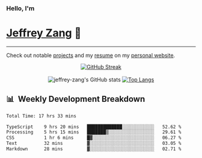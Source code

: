 
### Hello, I'm 
# [Jeffrey Zang](https://www.linkedin.com/in/jeffreyzang/) 🦀

---

Check out notable [projects](https://jeffz.dev/projects) and my [resume](https://jeffz.dev/resume) on my [personal website](https://jeffz.dev/).

<div align = 'center'>

[![GitHub Streak](https://github-readme-streak-stats.herokuapp.com/?user=jeffrey-zang&theme=tokyonight)](https://git.io/streak-stats)
<br></br>
![jeffrey-zang's GitHub stats](https://github-readme-stats.vercel.app/api?username=jeffrey-zang&show_icons=true&theme=tokyonight&hide_rank=true&hide=stars) 
[![Top Langs](https://github-readme-stats.vercel.app/api/top-langs/?username=jeffrey-zang&hide=ShaderLab,HLSL&layout=compact&theme=tokyonight)](https://github.com/anuraghazra/github-readme-stats)

</div>

## 📊 &nbsp;Weekly Development Breakdown
<!--START_SECTION:waka-->

```txt
Total Time: 17 hrs 33 mins

TypeScript    9 hrs 20 mins   █████████████░░░░░░░░░░░░   52.62 %
Processing    5 hrs 15 mins   ███████▒░░░░░░░░░░░░░░░░░   29.61 %
CSS           1 hr 6 mins     █▓░░░░░░░░░░░░░░░░░░░░░░░   06.27 %
Text          32 mins         ▓░░░░░░░░░░░░░░░░░░░░░░░░   03.05 %
Markdown      28 mins         ▓░░░░░░░░░░░░░░░░░░░░░░░░   02.71 %
```

<!--END_SECTION:waka-->

